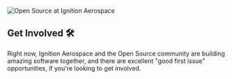 <!--

**Here are some ideas to get you started:**

🙋‍♀️ A short introduction - what is your organization all about?
🌈 Contribution guidelines - how can the community get involved?
👩‍💻 Useful resources - where can the community find your docs? Is there anything else the community should know?
🍿 Fun facts - what does your team eat for breakfast?
🧙 Remember, you can do mighty things with the power of [Markdown](https://docs.github.com/github/writing-on-github/getting-started-with-writing-and-formatting-on-github/basic-writing-and-formatting-syntax)
-->

![Open Source at Ignition Aerospace](https://github.com/ignition-aerospace/.github/blob/main/images/ignition_aerospace_cover.jpg) 

## Get Involved 🛠️

Right now, Ignition Aerospace and the Open Source community are building amazing software together, and there are excellent "good first issue" opportunities, if you're looking to get involved.
